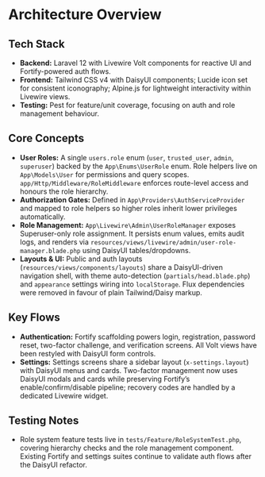 # Architecture Overview

## Tech Stack
- **Backend:** Laravel 12 with Livewire Volt components for reactive UI and Fortify-powered auth flows.
- **Frontend:** Tailwind CSS v4 with DaisyUI components; Lucide icon set for consistent iconography; Alpine.js for lightweight interactivity within Livewire views.
- **Testing:** Pest for feature/unit coverage, focusing on auth and role management behaviour.

## Core Concepts
- **User Roles:** A single `users.role` enum (`user`, `trusted_user`, `admin`, `superuser`) backed by the `App\Enums\UserRole` enum. Role helpers live on `App\Models\User` for permissions and query scopes. `app/Http/Middleware/RoleMiddleware` enforces route-level access and honours the role hierarchy.
- **Authorization Gates:** Defined in `App\Providers\AuthServiceProvider` and mapped to role helpers so higher roles inherit lower privileges automatically.
- **Role Management:** `App\Livewire\Admin\UserRoleManager` exposes Superuser-only role assignment. It persists enum values, emits audit logs, and renders via `resources/views/livewire/admin/user-role-manager.blade.php` using DaisyUI tables/dropdowns.
- **Layouts & UI:** Public and auth layouts (`resources/views/components/layouts`) share a DaisyUI-driven navigation shell, with theme auto-detection (`partials/head.blade.php`) and `appearance` settings wiring into `localStorage`. Flux dependencies were removed in favour of plain Tailwind/Daisy markup.

## Key Flows
- **Authentication:** Fortify scaffolding powers login, registration, password reset, two-factor challenge, and verification screens. All Volt views have been restyled with DaisyUI form controls.
- **Settings:** Settings screens share a sidebar layout (`x-settings.layout`) with DaisyUI menus and cards. Two-factor management now uses DaisyUI modals and cards while preserving Fortify’s enable/confirm/disable pipeline; recovery codes are handled by a dedicated Livewire widget.

## Testing Notes
- Role system feature tests live in `tests/Feature/RoleSystemTest.php`, covering hierarchy checks and the role management component. Existing Fortify and settings suites continue to validate auth flows after the DaisyUI refactor.


